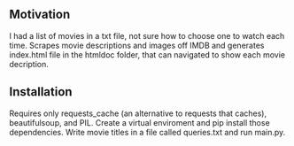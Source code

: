 ## Motivation

I had a list of movies in a txt file, not sure how to choose one to watch each time. 
Scrapes movie descriptions and images off IMDB and generates index.html file in the htmldoc folder,
that can navigated to show each movie decription.

## Installation
Requires only requests_cache (an alternative to requests that caches), beautifulsoup, and PIL. Create a virtual enviroment
and pip install those dependencies. Write movie titles in a file called queries.txt and run main.py.
